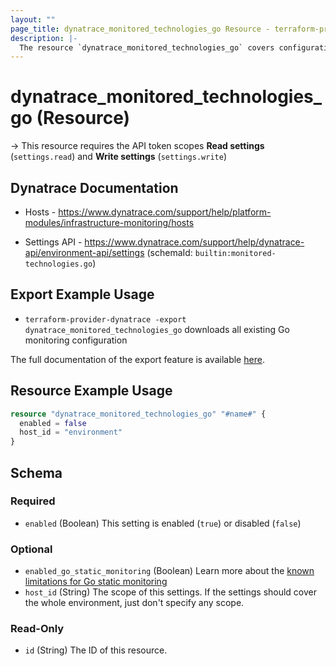 ```yaml
---
layout: ""
page_title: dynatrace_monitored_technologies_go Resource - terraform-provider-dynatrace"
description: |-
  The resource `dynatrace_monitored_technologies_go` covers configuration to enable/disable Go monitoring
---
```


# dynatrace_monitored_technologies_go (Resource)

-> This resource requires the API token scopes **Read settings** (`settings.read`) and **Write settings** (`settings.write`)

## Dynatrace Documentation

- Hosts - https://www.dynatrace.com/support/help/platform-modules/infrastructure-monitoring/hosts

- Settings API - https://www.dynatrace.com/support/help/dynatrace-api/environment-api/settings (schemaId: `builtin:monitored-technologies.go`)

## Export Example Usage

- `terraform-provider-dynatrace -export dynatrace_monitored_technologies_go` downloads all existing Go monitoring configuration

The full documentation of the export feature is available [here](https://registry.terraform.io/providers/dynatrace-oss/dynatrace/latest/docs/guides/export-v2).

## Resource Example Usage

```terraform
resource "dynatrace_monitored_technologies_go" "#name#" {
  enabled = false
  host_id = "environment"
}
```

<!-- schema generated by tfplugindocs -->
## Schema

### Required

- `enabled` (Boolean) This setting is enabled (`true`) or disabled (`false`)

### Optional

- `enabled_go_static_monitoring` (Boolean) Learn more about the [known limitations for Go static monitoring](https://www.dynatrace.com/support/help/technology-support/application-software/go/support/go-known-limitations#limitations)
- `host_id` (String) The scope of this settings. If the settings should cover the whole environment, just don't specify any scope.

### Read-Only

- `id` (String) The ID of this resource.
 
